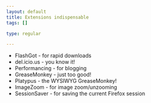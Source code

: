 ```yaml
--- 
layout: default
title: Extensions indispensable
tags: []

type: regular

---
```

<ul><li>FlashGot - for rapid downloads</li><li>del.icio.us - you know it!</li><li>Performancing - for blogging</li><li>GreaseMonkey - just too good!</li><li>Platypus - the WYSIWYG GreaseMonkey!</li><li>ImageZoom - for image zoom/unzooming</li><li>SessionSaver - for saving the current Firefox session</li></ul>
